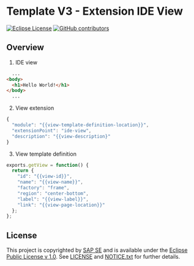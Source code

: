 # Template V3 - Extension IDE View

[![Eclipse License](http://img.shields.io/badge/license-Eclipse-brightgreen.svg)](LICENSE)
[![GitHub contributors](https://img.shields.io/github/contributors/dirigiblelabs/template-v3-extension-view.svg)](https://github.com/dirigiblelabs/template-v3-extension-view/graphs/contributors)


## Overview

1. IDE view
```html
  ...
<body>
  <h1>Hello World!</h1>
</body>
  ...
```
2. View extension
```javascript
{
  "module": "{{view-template-definition-location}}",
  "extensionPoint": "ide-view",
  "description": "{{view-description}"
}
```

3. View template definition
```javascript
exports.getView = function() {
  return {
    "id": "{{view-id}}",
    "name": "{{view-name}}",
    "factory": "frame",
    "region": "center-bottom",
    "label": "{{view-label}}",
    "link": "{{view-page-location}}"
  };
};
```

## License

This project is copyrighted by [SAP SE](http://www.sap.com/) and is available under the [Eclipse Public License v 1.0](https://www.eclipse.org/legal/epl-v10.html). See [LICENSE](LICENSE) and [NOTICE.txt](NOTICE.txt) for further details.
